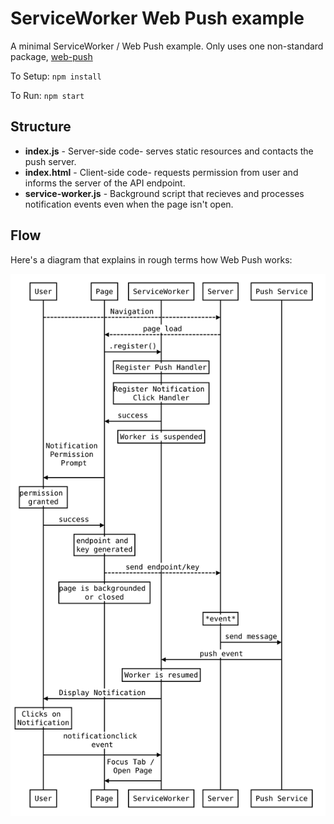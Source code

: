 # ServiceWorker Web Push example

A minimal ServiceWorker / Web Push example. Only uses one non-standard package, [web-push](https://www.npmjs.com/package/web-push)

To Setup: `npm install`

To Run: `npm start`

## Structure

* **index.js** - Server-side code- serves static resources and contacts the push server.
* **index.html** - Client-side code- requests permission from user and informs the server of the API endpoint.
* **service-worker.js** - Background script that recieves and processes notification events even when the page isn't open.

## Flow

Here's a diagram that explains in rough terms how Web Push works:

![Web Push Flow Diagram](diagram.svg)

